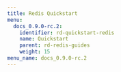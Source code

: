 ```yaml
---
title: Redis Quickstart
menu:
  docs_0.9.0-rc.2:
    identifier: rd-quickstart-redis
    name: Quickstart
    parent: rd-redis-guides
    weight: 15
menu_name: docs_0.9.0-rc.2
---
```

